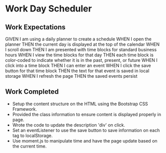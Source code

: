 # Work Day Scheduler

## Work Expectations

GIVEN I am using a daily planner to create a schedule
WHEN I open the planner
THEN the current day is displayed at the top of the calendar
WHEN I scroll down
THEN I am presented with time blocks for standard business hours
WHEN I view the time blocks for that day
THEN each time block is color-coded to indicate whether it is in the past, present, or future
WHEN I click into a time block
THEN I can enter an event
WHEN I click the save button for that time block
THEN the text for that event is saved in local storage
WHEN I refresh the page
THEN the saved events persist

## Work Completed

- Setup the content structure on the HTML using the Bootstrap CSS Framework.
- Provided the class information to ensure content is displayed properly in page.
- Wrote the code to update the description 'div' on click.
- Set an eventListener to use the save button to save information on each tag to localStorage.
- Use moment.js to manipulate time and have the page update based on the current time.
